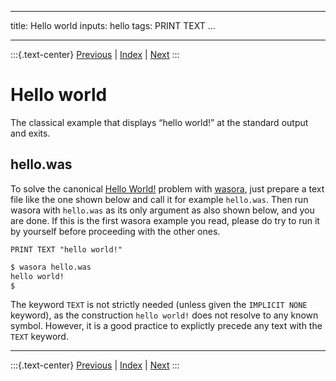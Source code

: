
---
title: Hello world
inputs: hello
tags: PRINT TEXT
...

-------

:::{.text-center}
[Previous](../) | [Index](../) | [Next](../001-peano)
:::

# Hello world


The classical example that displays “hello world!” at the standard output and exits.

## hello.was

To solve the canonical [Hello World!](http://en.wikipedia.org/wiki/Hello_world_program) problem with [wasora](https://www.seamplex.com/wasora), just prepare a text file like the one shown below and call it for example `hello.was`. Then run wasora with `hello.was` as its only argument as also shown below, and you are done. If this is the first wasora example you read, please do try to run it by yourself before proceeding with the other ones.

```wasora
PRINT TEXT "hello world!"
```

```bash
$ wasora hello.was
hello world!	
$ 
```

The keyword `TEXT` is not strictly needed (unless given the `IMPLICIT NONE` keyword), as the construction `hello world!` does not resolve to any known symbol. However, it is a good practice to explictly precede any text with the `TEXT` keyword.

-------

:::{.text-center}
[Previous](../) | [Index](../) | [Next](../001-peano)
:::
